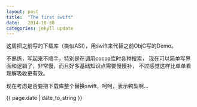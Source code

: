 ```yaml
---
layout: post
title:  "The first swift"
date:   2014-10-30
categories: jekyll update
---
```


这周把之前写的下载库（类似ASI），用swift来代替之前ObjC写的Demo。

不熟练，写起来不顺手，特别是在调用cocoa库时各种搜索，
现在可以简单写界面和逻辑了，非常慢，而且好多基础知识点需要慢慢补，
不过感觉这样比单单看理解吸收更有效。

现在考虑是否要把下载库整个替换swift，呵呵，表示鸭梨啊...

{{ page.date | date_to_string }}

